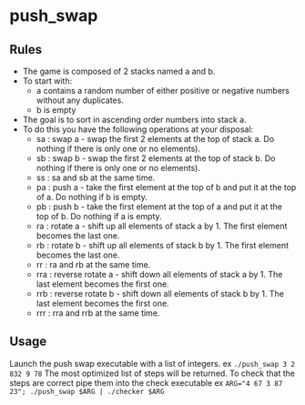 # push_swap

Rules
-------------
* The game is composed of 2 stacks named a and b.
* To start with:
  * a contains a random number of either positive or negative numbers without
any duplicates.
  * b is empty
* The goal is to sort in ascending order numbers into stack a.
* To do this you have the following operations at your disposal:
  * sa : swap a - swap the first 2 elements at the top of stack a. Do nothing if there is only one or no elements).
  * sb : swap b - swap the first 2 elements at the top of stack b. Do nothing if there is only one or no elements).
  * ss : sa and sb at the same time.  
  * pa : push a - take the first element at the top of b and put it at the top of a. Do nothing if b is empty.
  * pb : push b - take the first element at the top of a and put it at the top of b. Do nothing if a is empty.
  * ra : rotate a - shift up all elements of stack a by 1. The first element becomes the last one.
  * rb : rotate b - shift up all elements of stack b by 1. The first element becomes the last one.
  * rr : ra and rb at the same time.
  * rra : reverse rotate a - shift down all elements of stack a by 1. The last element becomes the first one.
  * rrb : reverse rotate b - shift down all elements of stack b by 1. The last element becomes the first one.
  * rrr : rra and rrb at the same time.

Usage
------------------------
Launch the push swap executable with  a list of integers. ex ```./push_swap 3 2 832 9 78```
The most optimized list of steps will be returned. 
To check that the steps are correct pipe them into the check executable ex ```ARG="4 67 3 87 23"; ./push_swap $ARG | ./checker $ARG```
